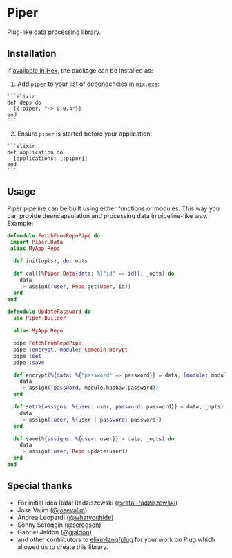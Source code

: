 # Piper

Plug-like data processing library.

## Installation

If [available in Hex](https://hex.pm/docs/publish), the package can be installed as:

  1. Add `piper` to your list of dependencies in `mix.exs`:

    ```elixir
    def deps do
      [{:piper, "~> 0.0.4"}]
    end
    ```

  2. Ensure `piper` is started before your application:

    ```elixir
    def application do
      [applications: [:piper]]
    end
    ```

## Usage

Piper pipeline can be built using either functions or modules. This way you can
provide deencapsulation and processing data in pipeline-like way. Example:

```elixir
defmodule FetchFromRepoPipe do
 import Piper.Data
 alias MyApp.Repo

  def init(opts), do: opts

  def call(%Piper.Data{data: %{"id" => id}}, _opts) do
    data
    |> assign(:user, Repo.get(User, id))
  end
end

defmodule UpdatePassword do
  use Piper.Builder

  alias MyApp.Repo

  pipe FetchFromRepoPipe
  pipe :encrypt, module: Comeoin.Bcrypt
  pipe :set
  pipe :save

  def encrypt(%{data: %{"password" => password}} = data, [module: module]) do
    data
    |> assign(:password, module.hashpw(password))
  end

  def set(%{assigns: %{user: user, password: password}} = data, _opts) do
    data
    |> assign(:user, %{user | password: password})
  end

  def save(%{assigns: %{user: user}} = data, _opts) do
    data
    |> assign(:user, Repo.update(user))
  end
end
```

## Special thanks

- For initial idea Rafał Radziszewski ([@rafal-radziszewski](https://github.com/rafal-radziszewski))
- Jose Valim ([@josevalim](https://github.com/josevalim))
- Andrea Leopardi ([@whatyouhide](https://github.com/whatyouhide))
- Sonny Scroggin ([@scrogson](https://github.com/scrogson))
- Gabriel Jaldon ([@gjaldon](https://github.com/gjaldon))
- and other contributors to [elixir-lang/plug](https://github.com/elixir-lang/plug)
  for your work on Plug which allowed us to create this library.
